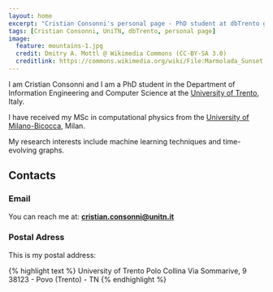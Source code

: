 ```yaml
---
layout: home
excerpt: "Cristian Consonni's personal page - PhD student at dbTrento group of the University of Trento"
tags: [Cristian Consonni, UniTN, dbTrento, personal page]
image:
  feature: mountains-1.jpg
  credit: Dmitry A. Mottl @ Wikimedia Commons (CC-BY-SA 3.0)
  creditlink: https://commons.wikimedia.org/wiki/File:Marmolada_Sunset.jpg
---
```


I am Cristian Consonni and I am a PhD student in the Department of Information 
Engineering and Computer Science at the [University of Trento](http://www.unitn.it),
Italy. 

I have received my MSc in computational physics from the
[University of Milano-Bicocca](http://www.unimib.it), Milan. 

My research interests include machine learning techniques and time-evolving graphs.


## Contacts

### Email
You can reach me at: **[cristian.consonni@unitn.it](mailto:cristian.consonni@unitn.it)**

### Postal Adress

This is my postal address:

{% highlight text %}
University of Trento
Polo Collina
Via Sommarive, 9
38123 - Povo (Trento) - TN
{% endhighlight %}
